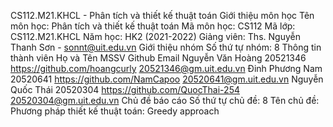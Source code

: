

CS112.M21.KHCL - Phân tích và thiết kế thuật toán
Giới thiệu môn học
Tên môn học: Phân tích và thiết kế thuật toán
Mã môn học: CS112
Mã lớp: CS112.M21.KHCL
Năm học: HK2 (2021-2022)
Giảng viên: Ths. Nguyễn Thanh Sơn - sonnt@uit.edu.vn
Giới thiệu nhóm
Số thứ tự nhóm: 8
Thông tin thành viên
Họ và Tên	MSSV	Github	Email
Nguyễn Văn Hoàng	20521346	https://github.com/hoangcurly	20521346@gm.uit.edu.vn
Đinh Phương Nam	20520641	https://github.com/NamCapoo	20520641@gm.uit.edu.vn
Nguyễn Quốc Thái	20520304	https://github.com/QuocThai-254	20520304@gm.uit.edu.vn
Chủ đề báo cáo
Số thứ tự chủ đề: 8
Tên chủ đề: Phương pháp thiết kế thuật toán: Greedy approach
